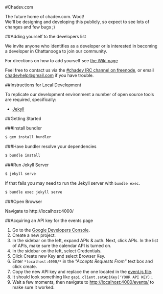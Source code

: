#Chadev.com

The future home of chadev.com. Woot!  
We'll be designing and developing this publicly, so expect to see lots of changes and few bugs ;)

##Adding yourself to the developers list

We invite anyone who identifies as a developer or is interested in becoming a developer in Chattanooga to join our community.

For directions on how to add yourself see [the Wiki page](https://github.com/chadev/chadev.github.io/wiki/Adding-yourself-to-the-Devs-list)

Feel free to contact us via the [#chadev IRC channel on freenode](https://kiwiirc.com/client/irc.freenode.net/?nick=chadev-?#chadev), or email chadevhelp@gmail.com if you have trouble.

##Instructions for Local Development

To replicate our development environment a number of open source tools are required, specifically:

* [Jekyll](http://jekyllrb.com)

##Getting Started

###Install bundler

~~~ sh
$ gem install bundler
~~~

###Have bundler resolve your dependencies

~~~ sh
$ bundle install
~~~

###Run Jekyll Server

~~~ sh
$ jekyll serve
~~~

If that fails you may need to run the Jekyll server with `bundle exec`.

~~~ sh
$ bundle exec jekyll serve
~~~

###Open Browser

Navigate to http://localhost:4000/

##Acquiring an API key for the events page

1. Go to the [Google Developers Console](https://console.developers.google.com).
2. Create a new project.
3. In the sidebar on the left, expand APIs & auth. Next, click APIs. In the list of APIs, make sure the calendar API is turned on.
4. In the sidebar on the left, select Credentials.
5. Click Create new Key and select Browser Key.
6. Enter `*localhost:4000/*` in the *"Accepts Requests From"* text box and click create.
7. Copy the new API key and replace the one located in the [event.js file](assets/js/events.js).
8. It should look something like `gapi.client.setApiKey('YOUR API KEY);`.
9. Wait a few moments, then navigate to [http://localhost:4000/events/](http://localhost:4000/events/) to make sure it worked.

